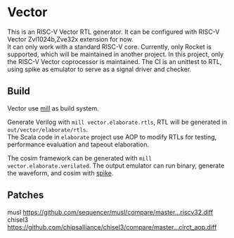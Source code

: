 # Vector

This is an RISC-V Vector RTL generator.
It can be configured with RISC-V Vector Zvl1024b,Zve32x extension for now.  
It can only work with a standard RISC-V core.
Currently, only Rocket is supported, which will be maintained in another project.
In this project, only the RISC-V Vector coprocessor is maintained.
The CI is an unittest to RTL, using spike as emulator to serve as a signal driver and checker.

## Build

Vector use [mill](https://github.com/com-lihaoyi/mill) as build system.

Generate Verilog with `mill vector.elaborate.rtls`, RTL will be generated in `out/vector/elaborate/rtls`.  
The Scala code in `elaborate` project use AOP to modify RTLs for testing, performance evaluation and tapeout elaboration.  

The cosim framework can be generated with `mill vector.elaborate.verilated`.
The output emulator can run binary, generate the waveform, and cosim with [spike](https://github.com/riscv/riscv-isa-sim).

## Patches
<!-- BEGIN-PATCH -->
musl https://github.com/sequencer/musl/compare/master...riscv32.diff
chisel3 https://github.com/chipsalliance/chisel3/compare/master...circt_aop.diff
<!-- END-PATCH -->
